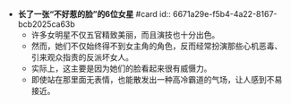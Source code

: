 - **长了一张“不好惹的脸”的6位女星** #card
  id:: 6671a29e-f5b4-4a22-8167-bcb2025ca63b
	- 许多女明星不仅五官精致美丽，而且演技也十分出色。
	- 然而，她们不仅始终得不到女主角的角色，反而经常扮演那些心机恶毒、引来观众指责的反派坏女人。
	- 实际上，这主要是因为她们的脸看起来很有威慑力。
	- 即使站在那里面无表情，也能散发出一种高冷霸道的气场，让人感到不易接近。